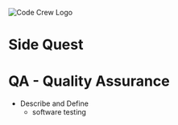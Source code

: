 ![Code Crew Logo](/Imgs/codecrewlogo.png  "image_tooltip")
# Side Quest

# QA - Quality Assurance

- Describe and Define
  - software testing
